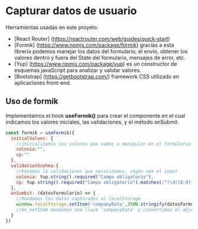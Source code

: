 # Capturar datos de usuario

Herramientas usadas en este proyeto.

- [React Router] (https://reactrouter.com/web/guides/quick-start)
- [Formik] (https://www.npmjs.com/package/formik) gracias a esta librería podemos manejar los datos del formulario, el envío, obtener los valores dentro y fuera del State del formulario, mensajes de error, etc.
- [Yup] (https://www.npmjs.com/package/yup) es un constructor de esquemas javaScript para analizar y validar valores.
- [Bootstrap] (https://getbootstrap.com/) framework CSS utilizado en aplicaciones front-end.

## Uso de formik
Implementamos el hook **useFormik()** para crear el componente <Formik> en el cual indicamos los valores iniciales, las validaciones, y el método onSubmit.
``` js
const formik = useFormik({
  initialValues: {
    //inicializamos los valores que vamos a manipular en el formulario
    colonia:"",
    cp:""
  },
  validationScehma:{
    //hacemos la validaciones que necesitemos, según sea el input
    colonia: Yup.string().required("Campo obligatorio"),
    cp: Yup.string().required("Campo obligatorio").matches(/^(\d([0-9]*\d))$/, "Sólo números"),
  },
  onSumbit: (datosFormulario) => {
    //Mandamos los datos capturados al localStorage
    window.localStorage.setItem('companyData',JSON.stringify(datosFormulario));
    //en setItem mandamos una llave 'companyData' y convertimos el objeto JSON en string para guardarlo en localStorage
  }
})
```